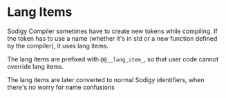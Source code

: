 # Lang Items

Sodigy Compiler sometimes have to create new tokens while compiling. If the token has to use a name (whether it's in std or a new function defined by the compiler), it uses lang items.

The lang items are prefixed with `@@__lang_item_`, so that user code cannot override lang items.

The lang items are later converted to normal Sodigy identifiers, when there's no worry for name confusions
